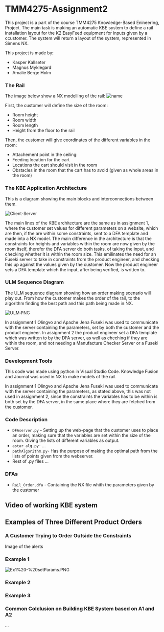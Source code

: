 # TMM4275-Assignment2

This project is a part of the course TMM4275 Knowledge-Based Enineering, Project. The main task is making an automatic KBE system to define a rail installation layout for the K2 EasyFeed equipment for inputs given by a ccustomer. The system will return a layout of the system, represented in Simens NX.  

This project is made by: 
* Kasper Kallseter
* Magnus Myklegard
* Amalie Berge Holm

### The Rail

The image below show a NX modelling of the rail: 
![name](url)

First, the customer will define the size of the room: 
* Room height 
* Room width 
* Room length 
* Height from the floor to the rail 

Then, the customer will give coordinates of the different variables in the room: 
* Attachement point in the ceiling
* Feeding location for the cart
* Locations the cart should visit in the room 
* Obstacles in the room that the cart has to avoid (given as whole areas in the room)

### The KBE Application Architecture

This is a diagram showing the main blocks and interconnections between them. 

![Client-Server](url)

The main lines of the KBE architecture are the same as in assignment 1, where the customer set values for different parameters on a website, which are then, if the are within some constraints, sent to a DFA template and made into a NX model. The main difference in the architecture is that the constraints for heights and variables within the room are now given by the room itself, therefor the DFA server do both tasks, of taking the input, and checking whether it is within the room size. This emilinates the need for an Fuseki server to take in constraints from the product engineer, and checking this up against the values given by the customer. Now the product engineer sets a DFA template which the input, after being verified, is written to.

### ULM Sequence Diagram

The ULM sequence diagram showing how an order making scenario will play out. From how the customer makes the order of the rail, to the algorithm finding the best path and this path being made in NX. 

![ULM:PNG](url)

In assignment 1 Olingvo and Apache Jena Fuseki was used to communicate with the server containing the parameters, set by both the customer and the product engineer. In assignment 2 the product engineer set a DFA template which was written to by the DFA server, as well as cheching if they are within the room, and not needing a Manufacture Checker Server or a Fuseki Server. 

### Development Tools

This code was made using python in Visual Studio Code. Knowledge Fusion and Journal was used in NX to make models of the rail.

In assignment 1 Olingvo and Apache Jena Fuseki was used to communicate with the server containing the parameters, as stated above, this was not used in assignment 2, since the constraints the variables has to be within is both set by the DFA server, in the same place where they are fetched from the customer. 


### Code Description 

- `DFAserver.py` - Setting up the web-page that the customer uses to place an order, making sure that the variables are set within the size of the room. Giving the lists of different variables as output. 
- `astar_alg.py`- ... 
- `pathAlgorithm.py`- Has the purpose of making the optimal path from the lists of points given from the webserver. 
- Rest of .py files ... 

### DFAs
- `Rail_Order.dfa` - Containing the NX file whith the parameters given by the customer

## Video of working KBE system

## Examples of Three Different Product Orders  

### A Customer Trying to Order Outside the Constraints
Image of the alerts 

### Example 1 
![Ex1%20-%20setParams.PNG](url)

### Example 2

### Example 3

### Common Colclusion on Building KBE System based on A1 and A2
... 
